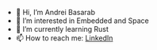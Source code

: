 - 👋 Hi, I’m Andrei Basarab
- 👀 I’m interested in Embedded and Space
- 🌱 I’m currently learning Rust
- 📫 How to reach me: [LinkedIn](https://www.linkedin.com/in/andrei-basarab/)
<!---
- 💞️ I’m looking to collaborate on ...
--->

<!---
Andrei-Basarab/Andrei-Basarab is a ✨ special ✨ repository because its `README.md` (this file) appears on your GitHub profile.
You can click the Preview link to take a look at your changes.
--->
